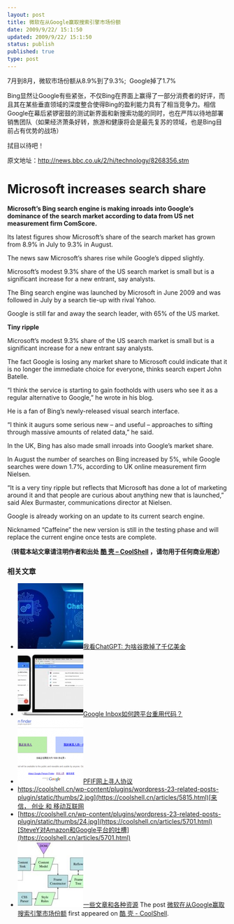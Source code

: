 ```yaml
---
layout: post
title: 微软在从Google赢取搜索引擎市场份额
date: 2009/9/22/ 15:1:50
updated: 2009/9/22/ 15:1:50
status: publish
published: true
type: post
---
```


7月到8月，微软市场份额从8.9%到了9.3%;  Google掉了1.7%


Bing显然让Google有些紧张，不仅Bing在界面上赢得了一部分消费者的好评，而且其在某些垂直领域的深度整合使得Bing的盈利能力具有了相当竞争力。相信Google在幕后紧锣密鼓的测试新界面和新搜索功能的同时，也在严阵以待地部署销售团队（如果经济萧条好转，旅游和健康将会是最先复苏的领域，也是Bing目前占有优势的战场）


拭目以待吧！


原文地址：<http://news.bbc.co.uk/2/hi/technology/8268356.stm>  




Microsoft increases search share
================================


**Microsoft’s Bing search engine is making inroads into Google’s dominance of the search market according to data from US net measurement firm ComScore.**


Its latest figures show Microsoft’s share of the search market has grown from 8.9% in July to 9.3% in August.


The news saw Microsoft’s shares rise while Google’s dipped slightly.


Microsoft’s modest 9.3% share of the US search market is small but is a significant increase for a new entrant, say analysts.


The Bing search engine was launched by Microsoft in June 2009 and was followed in July by a search tie-up with rival Yahoo.


Google is still far and away the search leader, with 65% of the US market.


**Tiny ripple**


Microsoft’s modest 9.3% share of the US search market is small but is a significant increase for a new entrant say analysts.


The fact Google is losing any market share to Microsoft could indicate that it is no longer the immediate choice for everyone, thinks search expert John Batelle.


“I think the service is starting to gain footholds with users who see it as a regular alternative to Google,” he wrote in his blog.


He is a fan of Bing’s newly-released visual search interface.


“I think it augurs some serious new – and useful – approaches to sifting through massive amounts of related data,” he said.


In the UK, Bing has also made small inroads into Google’s market share.


In August the number of searches on Bing increased by 5%, while Google searches were down 1.7%, according to UK online measurement firm Nielsen.


“It is a very tiny ripple but reflects that Microsoft has done a lot of marketing around it and that people are curious about anything new that is launched,” said Alex Burmaster, communications director at Nielsen.


Google is already working on an update to its current search engine.


Nicknamed “Caffeine” the new version is still in the testing phase and will replace the current engine once tests are complete.




**（转载本站文章请注明作者和出处 [酷 壳 – CoolShell](https://coolshell.cn/) ，请勿用于任何商业用途）**



### 相关文章

* [![我看ChatGPT: 为啥谷歌掉了千亿美金](../wp-content/uploads/2023/02/chatgpt-150x150.jpg)](https://coolshell.cn/articles/22398.html)[我看ChatGPT: 为啥谷歌掉了千亿美金](https://coolshell.cn/articles/22398.html)
* [![Google Inbox如何跨平台重用代码？](../wp-content/uploads/2014/11/inbox2-640x264-150x150.jpg)](https://coolshell.cn/articles/12136.html)[Google Inbox如何跨平台重用代码？](https://coolshell.cn/articles/12136.html)
* [![PFIF网上寻人协议](../wp-content/uploads/2013/04/Google-Person-Finder-150x150.png)](https://coolshell.cn/articles/9508.html)[PFIF网上寻人协议](https://coolshell.cn/articles/9508.html)
* [https://coolshell.cn/wp-content/plugins/wordpress-23-related-posts-plugin/static/thumbs/2.jpg](https://coolshell.cn/articles/5815.html)[来信， 创业 和 移动互联网](https://coolshell.cn/articles/5815.html)
* [https://coolshell.cn/wp-content/plugins/wordpress-23-related-posts-plugin/static/thumbs/24.jpg](https://coolshell.cn/articles/5701.html)[SteveY对Amazon和Google平台的吐槽](https://coolshell.cn/articles/5701.html)
* [![一些文章和各种资源](../wp-content/uploads/2011/09/image008-150x150.jpg)](https://coolshell.cn/articles/5224.html)[一些文章和各种资源](https://coolshell.cn/articles/5224.html)
The post [微软在从Google赢取搜索引擎市场份额](https://coolshell.cn/articles/1457.html) first appeared on [酷 壳 - CoolShell](https://coolshell.cn).